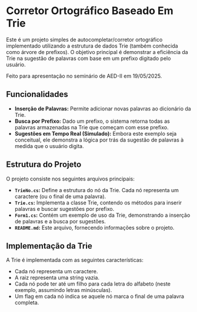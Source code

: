 #     Corretor Ortográfico Baseado Em Trie

Este é um projeto simples de autocompletar/corretor ortográfico implementado utilizando a estrutura de dados Trie (também conhecida como árvore de prefixos). O objetivo principal é demonstrar a eficiência da Trie na sugestão de palavras com base em um prefixo digitado pelo usuário.

Feito para apresentação no seminário de AED-II em 19/05/2025.

## Funcionalidades

* **Inserção de Palavras:** Permite adicionar novas palavras ao dicionário da Trie.
* **Busca por Prefixo:** Dado um prefixo, o sistema retorna todas as palavras armazenadas na Trie que começam com esse prefixo.
* **Sugestões em Tempo Real (Simulado):** Embora este exemplo seja conceitual, ele demonstra a lógica por trás da sugestão de palavras à medida que o usuário digita.

## Estrutura do Projeto

O projeto consiste nos seguintes arquivos principais:

* **`TrieNo.cs`:** Define a estrutura do nó da Trie. Cada nó representa um caractere (ou o final de uma palavra).
* **`Trie.cs`:** Implementa a classe Trie, contendo os métodos para inserir palavras e buscar sugestões por prefixo.
* **`Form1.cs`:** Contém um exemplo de uso da Trie, demonstrando a inserção de palavras e a busca por sugestões.
* **`README.md`:** Este arquivo, fornecendo informações sobre o projeto.

## Implementação da Trie

A Trie é implementada com as seguintes características:

* Cada nó representa um caractere.
* A raiz representa uma string vazia.
* Cada nó pode ter até um filho para cada letra do alfabeto (neste exemplo, assumindo letras minúsculas).
* Um flag em cada nó indica se aquele nó marca o final de uma palavra completa.
